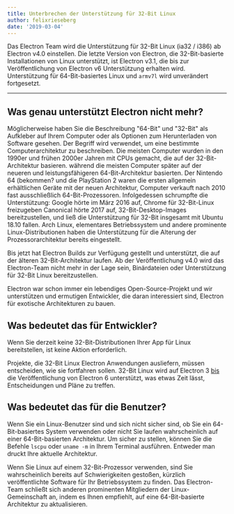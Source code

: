 ```yaml
---
title: Unterbrechen der Unterstützung für 32-Bit Linux
author: felixrieseberg
date: '2019-03-04'
---
```


Das Electron Team wird die Unterstützung für 32-Bit Linux (ia32 / i386) ab Electron v4.0 einstellen. Die letzte Version von Electron, die 32-Bit-basierte Installationen von Linux unterstützt, ist Electron v3.1, die bis zur Veröffentlichung von Electron v6 Unterstützung erhalten wird. Unterstützung für 64-Bit-basiertes Linux und `armv7l` wird unverändert fortgesetzt.

---

## Was genau unterstützt Electron nicht mehr?

Möglicherweise haben Sie die Beschreibung "64-Bit" und "32-Bit" als Aufkleber auf Ihrem Computer oder als Optionen zum Herunterladen von Software gesehen. Der Begriff wird verwendet, um eine bestimmte Computerarchitektur zu beschreiben. Die meisten Computer wurden in den 1990er und frühen 2000er Jahren mit CPUs gemacht, die auf der 32-Bit-Architektur basieren. während die meisten Computer später auf der neueren und leistungsfähigeren 64-Bit-Architektur basierten. Der Nintendo 64 (bekommen? und die PlayStation 2 waren die ersten allgemein erhältlichen Geräte mit der neuen Architektur, Computer verkauft nach 2010 fast ausschließlich 64-Bit-Prozessoren. Infolgedessen schrumpfte die Unterstützung: Google hörte im März 2016 auf, Chrome für 32-Bit-Linux freizugeben Canonical hörte 2017 auf, 32-Bit-Desktop-Images bereitzustellen, und ließ die Unterstützung für 32-Bit insgesamt mit Ubuntu 18.10 fallen. Arch Linux, elementares Betriebssystem und andere prominente Linux-Distributionen haben die Unterstützung für die Alterung der Prozessorarchitektur bereits eingestellt.

Bis jetzt hat Electron Builds zur Verfügung gestellt und unterstützt, die auf der älteren 32-Bit-Architektur laufen. Ab der Veröffentlichung v4.0 wird das Electron-Team nicht mehr in der Lage sein, Binärdateien oder Unterstützung für 32-Bit Linux bereitzustellen.

Electron war schon immer ein lebendiges Open-Source-Projekt und wir unterstützen und ermutigen Entwickler, die daran interessiert sind, Electron für exotische Architekturen zu bauen.

## Was bedeutet das für Entwickler?

Wenn Sie derzeit keine 32-Bit-Distributionen Ihrer App für Linux bereitstellen, ist keine Aktion erforderlich.

Projekte, die 32-Bit Linux Electron Anwendungen ausliefern, müssen entscheiden, wie sie fortfahren sollen. 32-Bit Linux wird auf Electron 3 [bis](https://electronjs.org/docs/tutorial/support#supported-versions) die Veröffentlichung von Electron 6 unterstützt, was etwas Zeit lässt, Entscheidungen und Pläne zu treffen.

## Was bedeutet das für die Benutzer?

Wenn Sie ein Linux-Benutzer sind und sich nicht sicher sind, ob Sie ein 64-Bit-basiertes System verwenden oder nicht Sie laufen wahrscheinlich auf einer 64-Bit-basierten Architektur. Um sicher zu stellen, können Sie die Befehle `lscpu` oder `uname -m` in Ihrem Terminal ausführen. Entweder man druckt Ihre aktuelle Architektur.

Wenn Sie Linux auf einem 32-Bit-Prozessor verwenden, sind Sie wahrscheinlich bereits auf Schwierigkeiten gestoßen, kürzlich veröffentlichte Software für Ihr Betriebssystem zu finden. Das Electron-Team schließt sich anderen prominenten Mitgliedern der Linux-Gemeinschaft an, indem es Ihnen empfiehlt, auf eine 64-Bit-basierte Architektur zu aktualisieren.

